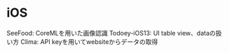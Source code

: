 # iOS

SeeFood: CoreMLを用いた画像認識
Todoey-iOS13: UI table view、dataの扱い方
Clima: API keyを用いてwebsiteからデータの取得
